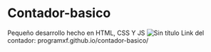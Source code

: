 # Contador-basico
Pequeño desarrollo hecho en HTML, CSS Y JS
![Sin título](https://user-images.githubusercontent.com/113071685/189561979-a3aaa756-63c0-49d3-a6a7-0f8b124ace05.png)
Link del contador: programxf.github.io/contador-basico/

